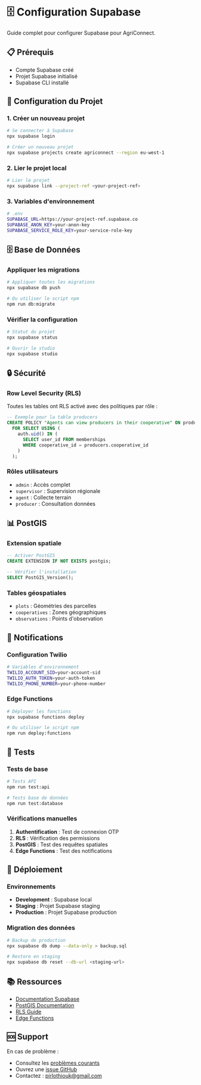 # 🗄️ Configuration Supabase

Guide complet pour configurer Supabase pour AgriConnect.

## 📋 Prérequis

- Compte Supabase créé
- Projet Supabase initialisé
- Supabase CLI installé

## 🔧 Configuration du Projet

### 1. Créer un nouveau projet

```bash
# Se connecter à Supabase
npx supabase login

# Créer un nouveau projet
npx supabase projects create agriconnect --region eu-west-1
```

### 2. Lier le projet local

```bash
# Lier le projet
npx supabase link --project-ref <your-project-ref>
```

### 3. Variables d'environnement

```bash
# .env
SUPABASE_URL=https://your-project-ref.supabase.co
SUPABASE_ANON_KEY=your-anon-key
SUPABASE_SERVICE_ROLE_KEY=your-service-role-key
```

## 🗄️ Base de Données

### Appliquer les migrations

```bash
# Appliquer toutes les migrations
npx supabase db push

# Ou utiliser le script npm
npm run db:migrate
```

### Vérifier la configuration

```bash
# Statut du projet
npx supabase status

# Ouvrir le studio
npx supabase studio
```

## 🔒 Sécurité

### Row Level Security (RLS)

Toutes les tables ont RLS activé avec des politiques par rôle :

```sql
-- Exemple pour la table producers
CREATE POLICY "Agents can view producers in their cooperative" ON producers
  FOR SELECT USING (
    auth.uid() IN (
      SELECT user_id FROM memberships 
      WHERE cooperative_id = producers.cooperative_id
    )
  );
```

### Rôles utilisateurs

- `admin` : Accès complet
- `supervisor` : Supervision régionale
- `agent` : Collecte terrain
- `producer` : Consultation données

## 📊 PostGIS

### Extension spatiale

```sql
-- Activer PostGIS
CREATE EXTENSION IF NOT EXISTS postgis;

-- Vérifier l'installation
SELECT PostGIS_Version();
```

### Tables géospatiales

- `plots` : Géométries des parcelles
- `cooperatives` : Zones géographiques
- `observations` : Points d'observation

## 🔔 Notifications

### Configuration Twilio

```bash
# Variables d'environnement
TWILIO_ACCOUNT_SID=your-account-sid
TWILIO_AUTH_TOKEN=your-auth-token
TWILIO_PHONE_NUMBER=your-phone-number
```

### Edge Functions

```bash
# Déployer les fonctions
npx supabase functions deploy

# Ou utiliser le script npm
npm run deploy:functions
```

## 🧪 Tests

### Tests de base

```bash
# Tests API
npm run test:api

# Tests base de données
npm run test:database
```

### Vérifications manuelles

1. **Authentification** : Test de connexion OTP
2. **RLS** : Vérification des permissions
3. **PostGIS** : Test des requêtes spatiales
4. **Edge Functions** : Test des notifications

## 🚀 Déploiement

### Environnements

- **Development** : Supabase local
- **Staging** : Projet Supabase staging
- **Production** : Projet Supabase production

### Migration des données

```bash
# Backup de production
npx supabase db dump --data-only > backup.sql

# Restore en staging
npx supabase db reset --db-url <staging-url>
```

## 📚 Ressources

- [Documentation Supabase](https://supabase.com/docs)
- [PostGIS Documentation](https://postgis.net/documentation/)
- [RLS Guide](https://supabase.com/docs/guides/auth/row-level-security)
- [Edge Functions](https://supabase.com/docs/guides/functions)

## 🆘 Support

En cas de problème :
- Consultez les [problèmes courants](../troubleshooting/common-issues.md)
- Ouvrez une [issue GitHub](https://github.com/agriconnect/agriconnect/issues)
- Contactez : pirlothiouk@gmail.com
